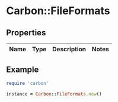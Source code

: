 # Carbon::FileFormats

## Properties

| Name | Type | Description | Notes |
| ---- | ---- | ----------- | ----- |

## Example

```ruby
require 'carbon'

instance = Carbon::FileFormats.new()
```


